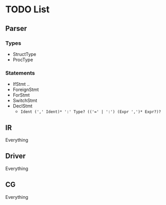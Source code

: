 # TODO List
## Parser
### Types
* StructType
* ProcType
### Statements
* IfStmt ..
* ForeignStmt
* ForStmt
* SwitchStmt
* DeclStmt
  - `Ident (',' Ident)* ':' Type? (('=' | ':') (Expr ',')* Expr?)?`
## IR
Everything
## Driver
Everything
## CG
Everything